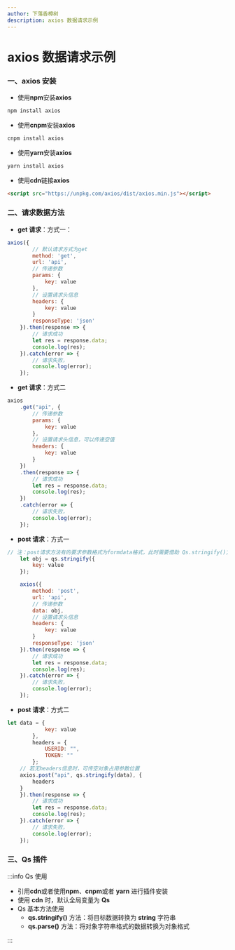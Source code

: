 ```yaml
---
author: 下落香樟树
description: axios 数据请求示例
---
```


# axios 数据请求示例

### 一、axios 安装

- 使用**npm**安装**axios**

```bash title="安装插件"
npm install axios
```

- 使用**cnpm**安装**axios**

```bash title="安装插件"
cnpm install axios
```

- 使用**yarn**安装**axios**

```bash title="安装插件"
yarn install axios
```

- 使用**cdn**链接**axios**

```html title="代码示例"
<script src="https://unpkg.com/axios/dist/axios.min.js"></script>
```

### 二、请求数据方法

- **get 请求**：方式一：

```javascript title="请求方式"
axios({
		// 默认请求方式为get
		method: 'get',
		url: 'api',
		// 传递参数
		params: {
			key: value
		},
		// 设置请求头信息
		headers: {
			key: value
		}
		responseType: 'json'
	}).then(response => {
		// 请求成功
		let res = response.data;
		console.log(res);
	}).catch(error => {
		// 请求失败，
		console.log(error);
	});
```

- **get 请求**：方式二

```javascript title="请求方式"
axios
	.get("api", {
		// 传递参数
		params: {
			key: value
		},
		// 设置请求头信息，可以传递空值
		headers: {
			key: value
		}
	})
	.then(response => {
		// 请求成功
		let res = response.data;
		console.log(res);
	})
	.catch(error => {
		// 请求失败，
		console.log(error);
	});
```

- **post 请求**：方式一

```javascript title="请求方式"
// 注：post请求方法有的要求参数格式为formdata格式，此时需要借助 Qs.stringify()方法将对象转换为字符串
	let obj = qs.stringify({
		key: value
	});

	axios({
		method: 'post',
		url: 'api',
		// 传递参数
		data: obj,
		// 设置请求头信息
		headers: {
			key: value
		}
		responseType: 'json'
	}).then(response => {
		// 请求成功
		let res = response.data;
		console.log(res);
	}).catch(error => {
		// 请求失败，
		console.log(error);
	});
```

- **post 请求**：方式二

```javascript
let data = {
			key: value
		},
		headers = {
			USERID: "",
			TOKEN: ""
		};
	// 若无headers信息时，可传空对象占用参数位置
	axios.post("api", qs.stringify(data), {
		headers
	}
	}).then(response => {
		// 请求成功
		let res = response.data;
		console.log(res);
	}).catch(error => {
		// 请求失败，
		console.log(error);
	});
```

### 三、Qs 插件

:::info Qs 使用

- 引用**cdn**或者使用**npm**、**cnpm**或者 **yarn** 进行插件安装
- 使用 **cdn** 时，默认全局变量为 **Qs**
- Qs 基本方法使用
    - **qs.stringify()** 方法：将目标数据转换为 **string** 字符串
    - **qs.parse()** 方法：将对象字符串格式的数据转换为对象格式

:::
